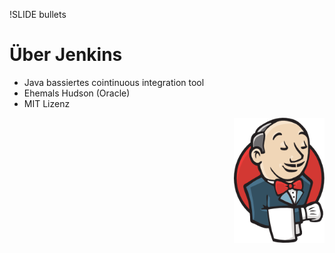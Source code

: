 !SLIDE bullets
# Über Jenkins
* Java bassiertes cointinuous integration tool
* Ehemals Hudson (Oracle)
* MIT Lizenz

<img src="./_img/jenkins.png" style="height:200px" alt="jenkins"
 align="right"/>
